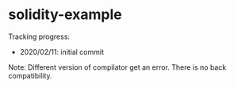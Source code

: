 # solidity-example

Tracking progress:

- 2020/02/11: initial commit

Note:
 Different version of compilator get an error. There is no back compatibility. 
